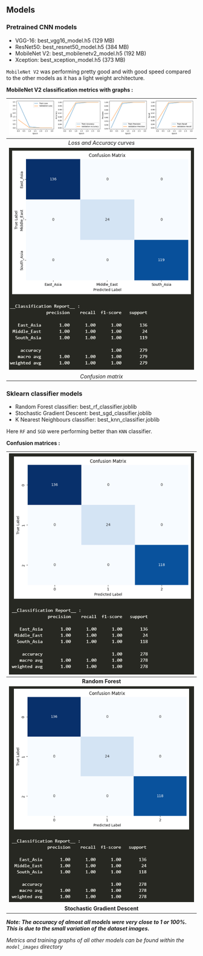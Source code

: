 ## Models

### Pretrained CNN models
-  VGG-16: best_vgg16_model.h5 (129 MB)
-  ResNet50: best_resnet50_model.h5 (384 MB)
-  MobileNet V2: best_mobilenetv2_model.h5 (192 MB)
-  Xception: best_xception_model.h5 (373 MB)

`MobileNet V2` was performing pretty good and with good speed compared to the other models as it has a light weight architecture.

**MobileNet V2 classification metrics with graphs :**

| ![graphs_MobileNet V2](model_train_images/mobilenetv2_curves.png) | 
|:--: | 
| *Loss and Accuracy curves* |
| ![CM_MobileNet V2](model_train_images/mobilenetv2_cm.png) | 
| *Confusion matrix* |

### Sklearn classifier models
- Random Forest classifier: best_rf_classifier.joblib 
- Stochastic Gradient Descent: best_sgd_classifier.joblib 
- K Nearest Neighbours classifier: best_knn_classifier.joblib 

Here `RF` and `SGD` were performing better than `KNN` classifier.

**Confusion matrices :**

| ![CM_RF](model_train_images/rf_cm.png) | 
|:--: | 
| **Random Forest** |
| ![CM_SGD](model_train_images/sgd_cm.png) | 
| **Stochastic Gradient Descent** |

***Note: The accuracy of almost all models were very close to 1 or 100%. This is due to the small variation of the dataset images.***

*Metrics and training graphs of all other models can be found within the `model_images` directory*
